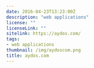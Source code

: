 ```yaml
---
date: 2016-04-23T13:23:00Z
description: "web applications"
license: ""
licenseLink: ""
sitelink: https://aydos.com/
tags:
- web applications
thumbnail: /img/aydoscom.png
title: aydos.com
---
```


